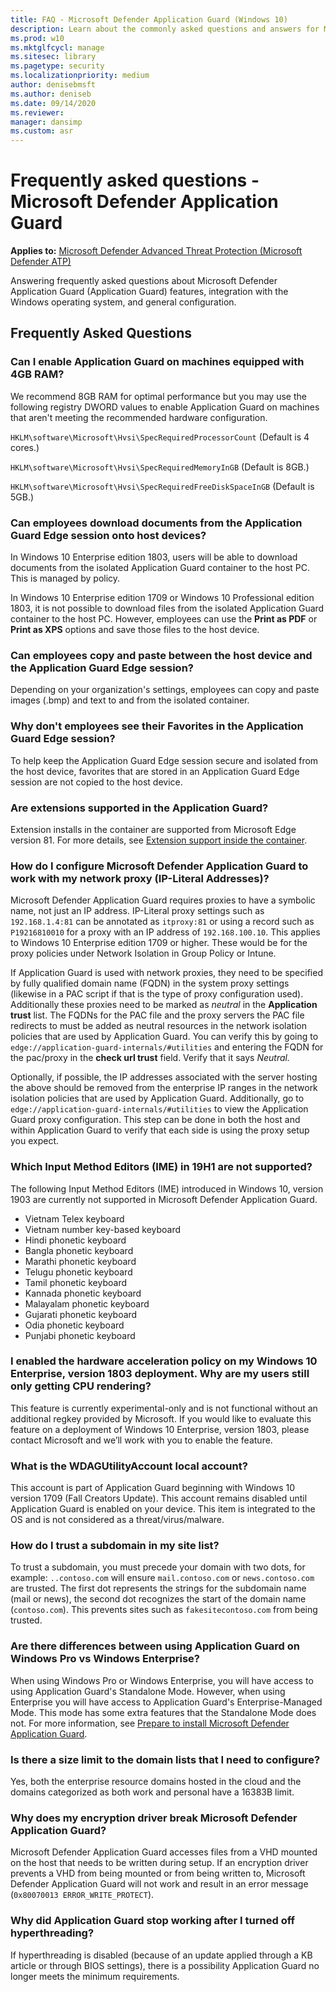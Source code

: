 ```yaml
---
title: FAQ - Microsoft Defender Application Guard (Windows 10)
description: Learn about the commonly asked questions and answers for Microsoft Defender Application Guard.
ms.prod: w10
ms.mktglfcycl: manage
ms.sitesec: library
ms.pagetype: security
ms.localizationpriority: medium
author: denisebmsft
ms.author: deniseb
ms.date: 09/14/2020
ms.reviewer: 
manager: dansimp
ms.custom: asr
---
```


# Frequently asked questions - Microsoft Defender Application Guard 

**Applies to:** [Microsoft Defender Advanced Threat Protection (Microsoft Defender ATP)](https://go.microsoft.com/fwlink/p/?linkid=2069559)

Answering frequently asked questions about Microsoft Defender Application Guard (Application Guard) features, integration with the Windows operating system, and general configuration.

## Frequently Asked Questions

### Can I enable Application Guard on machines equipped with 4GB RAM?

We recommend 8GB RAM for optimal performance but you may use the following registry DWORD values to enable Application Guard on machines that aren't meeting the recommended hardware configuration.

`HKLM\software\Microsoft\Hvsi\SpecRequiredProcessorCount` (Default is 4 cores.)                                                   

`HKLM\software\Microsoft\Hvsi\SpecRequiredMemoryInGB` (Default is 8GB.)

`HKLM\software\Microsoft\Hvsi\SpecRequiredFreeDiskSpaceInGB` (Default is 5GB.)

### Can employees download documents from the Application Guard Edge session onto host devices? 

In Windows 10 Enterprise edition 1803, users will be able to download documents from the isolated Application Guard container to the host PC. This is managed by policy.

In Windows 10 Enterprise edition 1709 or Windows 10 Professional edition 1803, it is not possible to download files from the isolated Application Guard container to the host PC. However, employees can use the **Print as PDF** or **Print as XPS** options and save those files to the host device. 

### Can employees copy and paste between the host device and the Application Guard Edge session? 

Depending on your organization's settings, employees can copy and paste images (.bmp) and text to and from the isolated container. 

### Why don't employees see their Favorites in the Application Guard Edge session?

To help keep the Application Guard Edge session secure and isolated from the host device, favorites that are stored in an Application Guard Edge session are not copied to the host device. 

### Are extensions supported in the Application Guard?

Extension installs in the container are supported from Microsoft Edge version 81. For more details, see [Extension support inside the container](https://docs.microsoft.com/deployedge/microsoft-edge-security-windows-defender-application-guard#extension-support-inside-the-container).

### How do I configure Microsoft Defender Application Guard to work with my network proxy (IP-Literal Addresses)? 

Microsoft Defender Application Guard requires proxies to have a symbolic name, not just an IP address. IP-Literal proxy settings such as `192.168.1.4:81` can be annotated as `itproxy:81` or using a record such as `P19216810010` for a proxy with an IP address of `192.168.100.10`. This applies to Windows 10 Enterprise edition 1709 or higher. These would be for the proxy policies under Network Isolation in Group Policy or Intune. 

If Application Guard is used with network proxies, they need to be specified by fully qualified domain name (FQDN) in the system proxy settings (likewise in a PAC script if that is the type of proxy configuration used). Additionally these proxies need to be marked as *neutral* in the **Application trust** list. The FQDNs for the PAC file and the proxy servers the PAC file redirects to must be added as neutral resources in the network isolation policies that are used by Application Guard. You can verify this by going to `edge://application-guard-internals/#utilities` and entering the FQDN for the pac/proxy in the **check url trust** field. Verify that it says *Neutral.*

Optionally, if possible, the IP addresses associated with the server hosting the above should be removed from the enterprise IP ranges in the network isolation policies that are used by Application Guard. Additionally, go to `edge://application-guard-internals/#utilities` to view the Application Guard proxy configuration. This step can be done in both the host and within Application Guard to verify that each side is using the proxy setup you expect.

### Which Input Method Editors (IME) in 19H1 are not supported? 

The following Input Method Editors (IME) introduced in Windows 10, version 1903 are currently not supported in Microsoft Defender Application Guard.
- Vietnam Telex keyboard
- Vietnam number key-based keyboard
- Hindi phonetic keyboard
- Bangla phonetic keyboard
- Marathi phonetic keyboard
- Telugu phonetic keyboard
- Tamil phonetic keyboard
- Kannada phonetic keyboard
- Malayalam phonetic keyboard
- Gujarati phonetic keyboard
- Odia phonetic keyboard
- Punjabi phonetic keyboard

### I enabled the hardware acceleration policy on my Windows 10 Enterprise, version 1803 deployment. Why are my users still only getting CPU rendering? 

This feature is currently experimental-only and is not functional without an additional regkey provided by Microsoft. If you would like to evaluate this feature on a deployment of Windows 10 Enterprise, version 1803, please contact Microsoft and we’ll work with you to enable the feature.

### What is the WDAGUtilityAccount local account? 

This account is part of Application Guard beginning with Windows 10 version 1709 (Fall Creators Update). This account remains disabled until Application Guard is enabled on your device. This item is integrated to the OS and is not considered as a threat/virus/malware.

### How do I trust a subdomain in my site list?                          

To trust a subdomain, you must precede your domain with two dots, for example: `..contoso.com` will ensure `mail.contoso.com` or `news.contoso.com` are trusted. The first dot represents the strings for the subdomain name (mail or news), the second dot recognizes the start of the domain name (`contoso.com`). This prevents sites such as `fakesitecontoso.com` from being trusted.

### Are there differences between using Application Guard on Windows Pro vs Windows Enterprise? 

When using Windows Pro or Windows Enterprise, you will have access to using Application Guard's Standalone Mode. However, when using Enterprise you will have access to Application Guard's Enterprise-Managed Mode. This mode has some extra features that the Standalone Mode does not. For more information, see [Prepare to install Microsoft Defender Application Guard](https://docs.microsoft.com/windows/security/threat-protection/microsoft-defender-application-guard/install-md-app-guard). 

### Is there a size limit to the domain lists that I need to configure?

Yes, both the enterprise resource domains hosted in the cloud and the domains categorized as both work and personal have a 16383B limit.

### Why does my encryption driver break Microsoft Defender Application Guard?

Microsoft Defender Application Guard accesses files from a VHD mounted on the host that needs to be written during setup. If an encryption driver prevents a VHD from being mounted or from being written to, Microsoft Defender Application Guard will not work and result in an error message (`0x80070013 ERROR_WRITE_PROTECT`). 

### Why did Application Guard stop working after I turned off hyperthreading?

If hyperthreading is disabled (because of an update applied through a KB article or through BIOS settings), there is a possibility Application Guard no longer meets the minimum requirements. 
